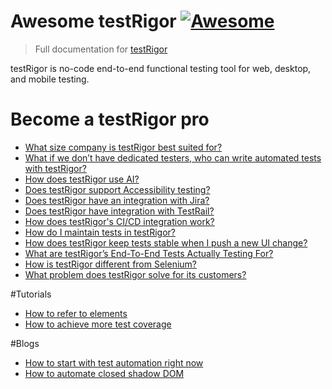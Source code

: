 # Awesome testRigor [![Awesome](https://awesome.re/badge.svg)](https://awesome.re) 

> Full documentation for [testRigor](https://testrigor.com/docs/language/)

testRigor is no-code end-to-end functional testing tool for web, desktop, and mobile testing. 

# Become a testRigor pro
- [What size company is testRigor best suited for?](https://testrigor.com/blog/faq-what-size-company-is-testrigor-suited-best-for/)
- [What if we don’t have dedicated testers, who can write automated tests with testRigor?](https://testrigor.com/blog/faq-what-if-we-dont-have-dedicated-testers-who-can-write-automated-tests-with-testrigor/)
- [How does testRigor use AI?](https://testrigor.com/blog/faq-how-does-testrigor-use-ai/)
- [Does testRigor support Accessibility testing?](https://testrigor.com/blog/faq-does-testrigor-support-accessibility-testing/)
- [Does testRigor have an integration with Jira?](https://testrigor.com/blog/faq-does-testrigor-have-integration-with-jira/)
- [Does testRigor have integration with TestRail?](https://testrigor.com/blog/faq-does-testrigor-have-integration-with-testrail/)
- [How does testRigor's CI/CD integration work?](https://testrigor.com/blog/faq-how-does-testrigors-ci-cd-integration-work/)
- [How do I maintain tests in testRigor?](https://testrigor.com/blog/faq-how-do-i-maintain-tests-in-testrigor/)
- [How does testRigor keep tests stable when I push a new UI change?](https://testrigor.com/blog/faq-how-does-testrigor-keep-tests-stable-when-i-push-a-new-ui-change/)
- [What are testRigor’s End-To-End Tests Actually Testing For?](https://testrigor.com/blog/faq-what-are-testrigors-end-to-end-tests-actually-testing-for/)
- [How is testRigor different from Selenium?](https://testrigor.com/blog/faq-how-is-testrigor-different-from-selenium/)
- [What problem does testRigor solve for its customers?](https://testrigor.com/blog/faq-what-problem-does-testrigor-solve-for-its-customers/)

#Tutorials
- [How to refer to elements](https://testrigor.com/blog/tips-tricks-how-to-refer-to-elements-in-testrigor/)
- [How to achieve more test coverage](https://testrigor.com/blog/how-to-achieve-more-test-coverage-with-no-code-2-0/)

#Blogs
- [How to start with test automation right now](https://testrigor.com/blog/how-to-start-with-test-automation-right-now/)
- [How to automate closed shadow DOM](https://testrigor.com/blog/how-to-automate-closed-shadow-dom-with-testrigor/)
